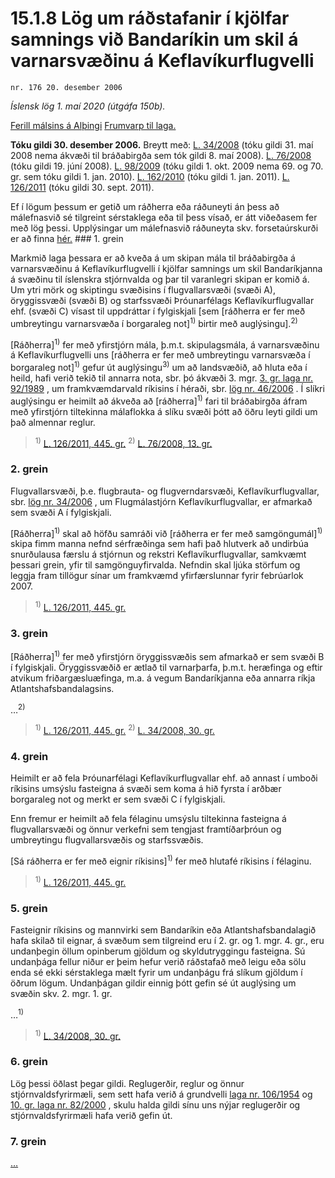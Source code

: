 # 15.1.8 Lög um ráðstafanir í kjölfar samnings við Bandaríkin um skil á varnarsvæðinu á Keflavíkurflugvelli

`nr. 176 20. desember 2006`

_Íslensk lög 1. maí 2020 (útgáfa 150b)._

[Ferill málsins á Alþingi](https://www.althingi.is/thingstorf/thingmalalistar-eftir-thingum/ferill/?ltg=133&mnr=408)
[Frumvarp til laga.](https://www.althingi.is/altext/133/s/0458.html)

**Tóku gildi 30. desember 2006.**
Breytt með:
[L. 34/2008](https://althingi.is/altext/stjt/2008.034.html) (tóku gildi 31. maí 2008 nema ákvæði til bráðabirgða sem tók gildi 8. maí 2008).
[L. 76/2008](https://althingi.is/altext/stjt/2008.076.html) (tóku gildi 19. júní 2008).
[L. 98/2009](https://althingi.is/altext/stjt/2009.098.html) (tóku gildi 1. okt. 2009 nema 69. og 70. gr. sem tóku gildi 1. jan. 2010).
[L. 162/2010](https://althingi.is/altext/stjt/2010.162.html) (tóku gildi 1. jan. 2011).
[L. 126/2011](https://althingi.is/altext/stjt/2011.126.html) (tóku gildi 30. sept. 2011).

Ef í lögum þessum er getið um ráðherra eða ráðuneyti án þess að málefnasvið sé tilgreint sérstaklega eða til þess vísað, er átt viðeðasem fer með lög þessi. Upplýsingar um málefnasvið ráðuneyta skv. forsetaúrskurði er að finna [hér.](2018119.md) ### 1. grein



Markmið laga þessara er að kveða á um skipan mála til bráðabirgða á varnarsvæðinu á Keflavíkurflugvelli í kjölfar samnings um skil Bandaríkjanna á svæðinu til íslenskra stjórnvalda og þar til varanlegri skipan er komið á. Um ytri mörk og skiptingu svæðisins í flugvallarsvæði (svæði A), öryggissvæði (svæði B) og starfssvæði Þróunarfélags Keflavíkurflugvallar ehf. (svæði C) vísast til uppdráttar í fylgiskjali [sem [ráðherra er fer með umbreytingu varnarsvæða í borgaraleg not]<sup>1)</sup> birtir með auglýsingu].<sup>2)</sup> 

[Ráðherra]<sup>1)</sup> fer með yfirstjórn mála, þ.m.t. skipulagsmála, á varnarsvæðinu á Keflavíkurflugvelli uns [ráðherra er fer með umbreytingu varnarsvæða í borgaraleg not]<sup>1)</sup> gefur út auglýsingu<sup>3)</sup> um að landsvæðið, að hluta eða í heild, hafi verið tekið til annarra nota, sbr. þó ákvæði 3. mgr. [3. gr. laga nr. 92/1989](1989092.md) , um framkvæmdarvald ríkisins í héraði, sbr. [lög nr. 46/2006](/altext/stjt/2006.046.md) . Í slíkri auglýsingu er heimilt að ákveða að [ráðherra]<sup>1)</sup> fari til bráðabirgða áfram með yfirstjórn tiltekinna málaflokka á slíku svæði þótt að öðru leyti gildi um það almennar reglur.

> <sup>1)</sup> [L. 126/2011, 445. gr.](https://althingi.is/altext/stjt/2011.126.html) <sup>2)</sup> [L. 76/2008, 13. gr.](https://althingi.is/altext/stjt/2008.076.html#G13)

### 2. grein



Flugvallarsvæði, þ.e. flugbrauta- og flugverndarsvæði, Keflavíkurflugvallar, sbr. [lög nr. 34/2006](2006034.md) , um Flugmálastjórn Keflavíkurflugvallar, er afmarkað sem svæði A í fylgiskjali.

[Ráðherra]<sup>1)</sup> skal að höfðu samráði við [ráðherra er fer með samgöngumál]<sup>1)</sup> skipa fimm manna nefnd sérfræðinga sem hafi það hlutverk að undirbúa snurðulausa færslu á stjórnun og rekstri Keflavíkurflugvallar, samkvæmt þessari grein, yfir til samgönguyfirvalda. Nefndin skal ljúka störfum og leggja fram tillögur sínar um framkvæmd yfirfærslunnar fyrir febrúarlok 2007.

> <sup>1)</sup> [L. 126/2011, 445. gr.](https://althingi.is/altext/stjt/2011.126.html)

### 3. grein



[Ráðherra]<sup>1)</sup> fer með yfirstjórn öryggissvæðis sem afmarkað er sem svæði B í fylgiskjali. Öryggissvæðið er ætlað til varnarþarfa, þ.m.t. heræfinga og eftir atvikum friðargæsluæfinga, m.a. á vegum Bandaríkjanna eða annarra ríkja Atlantshafsbandalagsins.

…<sup>2)</sup> 

> <sup>1)</sup> [L. 126/2011, 445. gr.](https://althingi.is/altext/stjt/2011.126.html) <sup>2)</sup> [L. 34/2008, 30. gr.](https://althingi.is/altext/stjt/2008.034.html#G30)

### 4. grein



Heimilt er að fela Þróunarfélagi Keflavíkurflugvallar ehf. að annast í umboði ríkisins umsýslu fasteigna á svæði sem koma á hið fyrsta í arðbær borgaraleg not og merkt er sem svæði C í fylgiskjali.

Enn fremur er heimilt að fela félaginu umsýslu tiltekinna fasteigna á flugvallarsvæði og önnur verkefni sem tengjast framtíðarþróun og umbreytingu flugvallarsvæðis og starfssvæðis.

[Sá ráðherra er fer með eignir ríkisins]<sup>1)</sup> fer með hlutafé ríkisins í félaginu.

> <sup>1)</sup> [L. 126/2011, 445. gr.](https://althingi.is/altext/stjt/2011.126.html)

### 5. grein



Fasteignir ríkisins og mannvirki sem Bandaríkin eða Atlantshafsbandalagið hafa skilað til eignar, á svæðum sem tilgreind eru í 2. gr. og 1. mgr. 4. gr., eru undanþegin öllum opinberum gjöldum og skyldutryggingu fasteigna. Sú undanþága fellur niður er þeim hefur verið ráðstafað með leigu eða sölu enda sé ekki sérstaklega mælt fyrir um undanþágu frá slíkum gjöldum í öðrum lögum. Undanþágan gildir einnig þótt gefin sé út auglýsing um svæðin skv. 2. mgr. 1. gr.

…<sup>1)</sup> 

> <sup>1)</sup> [L. 34/2008, 30. gr.](https://althingi.is/altext/stjt/2008.034.html#G30)

### 6. grein



Lög þessi öðlast þegar gildi. Reglugerðir, reglur og önnur stjórnvaldsfyrirmæli, sem sett hafa verið á grundvelli [laga nr. 106/1954](1954106.md) og [10. gr. laga nr. 82/2000](2000082.md) , skulu halda gildi sínu uns nýjar reglugerðir og stjórnvaldsfyrirmæli hafa verið gefin út.

### 7. grein

[…](https://www.althingi.is/lagasafn/leidbeiningar/)
